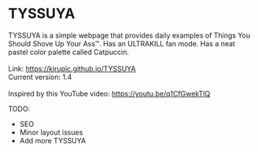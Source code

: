 # TYSSUYA
TYSSUYA is a simple webpage that provides daily examples of Things You Should Shove Up Your Ass™. Has an ULTRAKILL fan mode. Has a neat pastel color palette called Catpuccin.<br>\
Link: https://kirupic.github.io/TYSSUYA \
Current version: 1.4<br>\
Inspired by this YouTube video: https://youtu.be/q1CfGwekTIQ

TODO:
- SEO
- Minor layout issues
- Add more TYSSUYA

